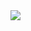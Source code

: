 <img src="https://github-readme-stats.vercel.app/api/top-langs/?username=yarishb&layout=compact&theme=dark&show_icons=true"/> 




